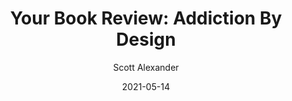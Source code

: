 ---
layout: podcast
title: "Your Book Review: Addiction By Design"
author: Scott Alexander
description: https://astralcodexten.substack.com/p/your-book-review-addiction-by-design
date: 2021-05-14
length: 7526713
duration: 1882
guid: your-book-review-addiction-by-design
---